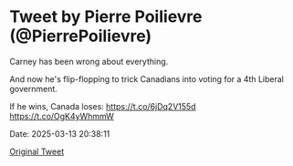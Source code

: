 # Tweet by Pierre Poilievre (@PierrePoilievre)

Carney has been wrong about everything.

And now he's flip-flopping to trick Canadians into voting for a 4th Liberal government.

If he wins, Canada loses: https://t.co/6jDq2V155d https://t.co/OgK4yWhmmW

Date: 2025-03-13 20:38:11

[Original Tweet](https://x.com/PierrePoilievre/status/1900285282483634238)
